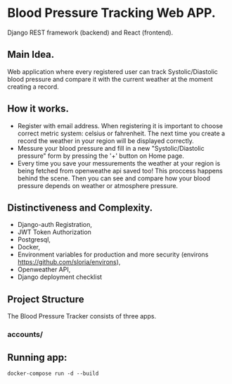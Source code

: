 
# Blood Pressure Tracking Web APP.
Django REST framework (backend) and React (frontend).

## Main Idea.
Web application where every registered user can track Systolic/Diastolic blood pressure and compare it with the current weather at the moment creating a record.


## How it works.
- Register with email address.
    When registering it is important to choose correct metric system: celsius or fahrenheit.
    The next time you create a record the weather in your region will be displayed correctly.
- Messure your blood pressure and fill in a new "Systolic/Diastolic pressure" form by pressing the '+' button   on Home page.
- Every time you save your messurements the weather at your region is being fetched from openweathe api saved too! This proccess happens behind the scene.
  Then you can see and compare how your blood pressure depends on weather or atmosphere pressure.


## Distinctiveness and Complexity.
- Django-auth Registration,
- JWT Token Authorization
- Postgresql,
- Docker,
- Environment variables for production and more security (environs https://github.com/sloria/environs),
- Openweather API,
- Django deployment checklist

## Project Structure
The Blood Pressure Tracker consists of three apps.
### accounts/




## Running app:
```
docker-compose run -d --build
```